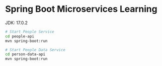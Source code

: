 # Spring Boot Microservices Learning

JDK: 17.0.2

```bash
# Start People Service
cd people-api
mvn spring-boot:run

# Start People Data Service
cd person-data-api
mvn spring-boot:run
```

